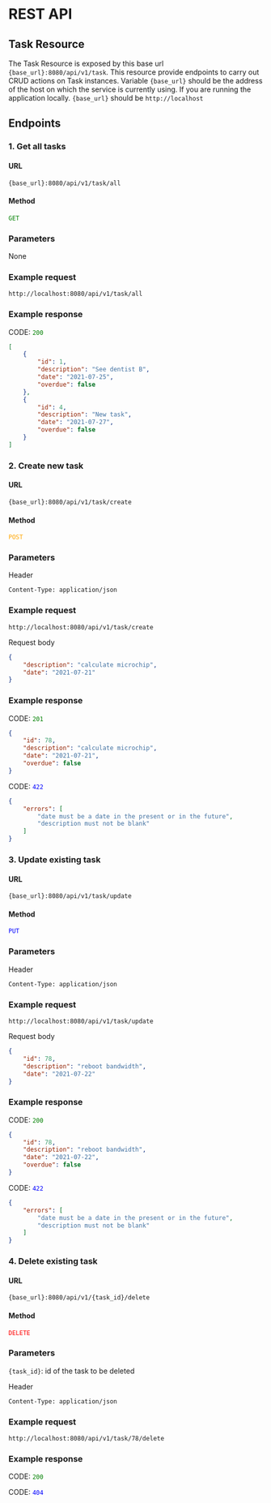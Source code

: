 # REST API

## Task Resource

The Task Resource is exposed by this base url `{base_url}:8080/api/v1/task`. This resource provide endpoints to carry out CRUD actions on Task instances.
Variable `{base_url}` should be the address of the host on which the service is currently using. If you are running the application locally. `{base_url}` should be `http://localhost`

## Endpoints

### **1. Get all tasks**

#### URL

```
{base_url}:8080/api/v1/task/all
```

#### Method

<code><span style="color:green">GET</span></code>

### Parameters

None

### Example request

```
http://localhost:8080/api/v1/task/all
```

### Example response

CODE: <code><span style="color:green">200</span></code>

```json
[
    {
        "id": 1,
        "description": "See dentist B",
        "date": "2021-07-25",
        "overdue": false
    },
    {
        "id": 4,
        "description": "New task",
        "date": "2021-07-27",
        "overdue": false
    }
]
```

### **2. Create new task**

#### URL

```
{base_url}:8080/api/v1/task/create
```

#### Method

<code><span style="color:orange">POST</span></code>

### Parameters

Header

```
Content-Type: application/json
```

### Example request

```
http://localhost:8080/api/v1/task/create
```

Request body

```json
{
    "description": "calculate microchip",
    "date": "2021-07-21"
}
```

### Example response

CODE: <code><span style="color:green">201</span></code>

```json
{
    "id": 78,
    "description": "calculate microchip",
    "date": "2021-07-21",
    "overdue": false
}
```

CODE: <code><span style="color:blue">422</span></code>

```json
{
    "errors": [
        "date must be a date in the present or in the future",
        "description must not be blank"
    ]
}
```

### **3. Update existing task**

#### URL

```
{base_url}:8080/api/v1/task/update
```

#### Method

<code><span style="color:blue">PUT</span></code>

### Parameters

Header

```
Content-Type: application/json
```

### Example request

```
http://localhost:8080/api/v1/task/update
```

Request body

```json
{
    "id": 78,
    "description": "reboot bandwidth",
    "date": "2021-07-22"
}
```

### Example response

CODE: <code><span style="color:green">200</span></code>

```json
{
    "id": 78,
    "description": "reboot bandwidth",
    "date": "2021-07-22",
    "overdue": false
}
```

CODE: <code><span style="color:blue">422</span></code>

```json
{
    "errors": [
        "date must be a date in the present or in the future",
        "description must not be blank"
    ]
}
```

### **4. Delete existing task**

#### URL

```
{base_url}:8080/api/v1/{task_id}/delete
```

#### Method

<code><span style="color:red">DELETE</span></code>

### Parameters

`{task_id}`: id of the task to be deleted

Header

```
Content-Type: application/json
```

### Example request

```
http://localhost:8080/api/v1/task/78/delete
```

### Example response

CODE: <code><span style="color:green">200</span></code>

CODE: <code><span style="color:blue">404</span></code>
